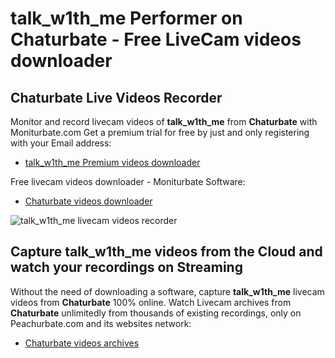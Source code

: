# talk_w1th_me Performer on Chaturbate - Free LiveCam videos downloader

## Chaturbate Live Videos Recorder

Monitor and record livecam videos of **talk_w1th_me** from **Chaturbate** with Moniturbate.com
Get a premium trial for free by just and only registering with your Email address:
* [talk_w1th_me Premium videos downloader](https://moniturbate.com/request-demo-licence-key.html)

Free livecam videos downloader - Moniturbate Software:
* [Chaturbate videos downloader](https://moniturbate.com/moniturbate-download-software.html)

![talk_w1th_me livecam videos recorder](https://peachurnet.com/templates/moniturbate-software.png)


## Capture talk_w1th_me videos from the Cloud and watch your recordings on Streaming

Without the need of downloading a software, capture **talk_w1th_me** livecam videos from **Chaturbate** 100% online.
Watch Livecam archives from **Chaturbate** unlimitedly from thousands of existing recordings, only on Peachurbate.com and its websites network:
* [Chaturbate videos archives](https://peachurnet.com/)